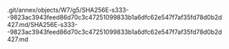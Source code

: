 .git/annex/objects/W7/g5/SHA256E-s333--9823ac3943feed86d70c3c47251099833b1a6dfc62e547f7af35fd78d0b2d427.md/SHA256E-s333--9823ac3943feed86d70c3c47251099833b1a6dfc62e547f7af35fd78d0b2d427.md